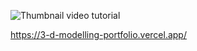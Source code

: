 ![Thumbnail video tutorial](https://github.com/wass08/r3f-portfolio-final/assets/6551176/10e190aa-de14-4f34-a6e7-fca23b73bb15)

https://3-d-modelling-portfolio.vercel.app/

